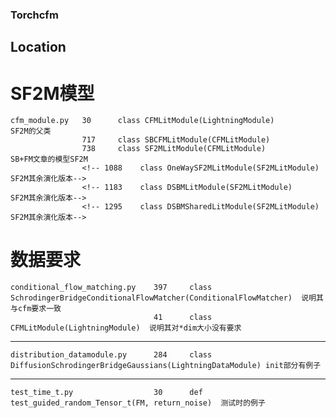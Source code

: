 ### Torchcfm

## Location


# SF2M模型
    cfm_module.py   30      class CFMLitModule(LightningModule)             SF2M的父类
                    717     class SBCFMLitModule(CFMLitModule)
                    738     class SF2MLitModule(CFMLitModule)               SB+FM文章的模型SF2M
                    <!-- 1088    class OneWaySF2MLitModule(SF2MLitModule)   SF2M其余演化版本-->
                    <!-- 1183    class DSBMLitModule(SF2MLitModule)         SF2M其余演化版本-->
                    <!-- 1295    class DSBMSharedLitModule(SF2MLitModule)   SF2M其余演化版本-->
# 数据要求
    conditional_flow_matching.py    397     class SchrodingerBridgeConditionalFlowMatcher(ConditionalFlowMatcher)  说明其与cfm要求一致
                                    41      class CFMLitModule(LightningModule)  说明其对*dim大小没有要求
--------------------------------------------------------------------------------------------------------------------------------------
    distribution_datamodule.py      284     class DiffusionSchrodingerBridgeGaussians(LightningDataModule) init部分有例子
--------------------------------------------------------------------------------------------------------------------------------------
    test_time_t.py                  30      def test_guided_random_Tensor_t(FM, return_noise)  测试时的例子

